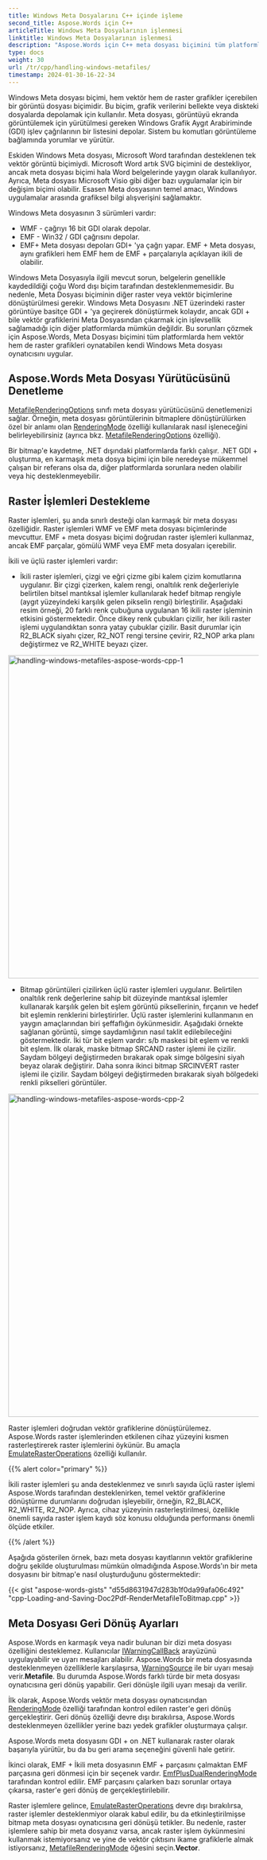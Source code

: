 ```yaml
---
title: Windows Meta Dosyalarını C++ içinde işleme
second_title: Aspose.Words için C++
articleTitle: Windows Meta Dosyalarının işlenmesi
linktitle: Windows Meta Dosyalarının işlenmesi
description: "Aspose.Words için C++ meta dosyası biçimini tüm platformlarda oynatmak için kendi Windows Meta dosyası yürütücüsünü uygular ve temel meta dosyası özelliklerinin işlenmesini destekler ve farklı türde bir meta dosyası yürütücüsüne geri dönüş gerçekleştirebilir."
type: docs
weight: 30
url: /tr/cpp/handling-windows-metafiles/
timestamp: 2024-01-30-16-22-34
---
```


Windows Meta dosyası biçimi, hem vektör hem de raster grafikler içerebilen bir görüntü dosyası biçimidir. Bu biçim, grafik verilerini bellekte veya diskteki dosyalarda depolamak için kullanılır. Meta dosyası, görüntüyü ekranda görüntülemek için yürütülmesi gereken Windows Grafik Aygıt Arabiriminde (GDI) işlev çağrılarının bir listesini depolar. Sistem bu komutları görüntüleme bağlamında yorumlar ve yürütür.

Eskiden Windows Meta dosyası, Microsoft Word tarafından desteklenen tek vektör görüntü biçimiydi. Microsoft Word artık SVG biçimini de destekliyor, ancak meta dosyası biçimi hala Word belgelerinde yaygın olarak kullanılıyor. Ayrıca, Meta dosyası Microsoft Visio gibi diğer bazı uygulamalar için bir değişim biçimi olabilir. Esasen Meta dosyasının temel amacı, Windows uygulamalar arasında grafiksel bilgi alışverişini sağlamaktır.

Windows Meta dosyasının 3 sürümleri vardır:

- WMF - çağrıyı 16 bit GDI olarak depolar.
- EMF - Win32 / GDI çağrısını depolar.
- EMF+ Meta dosyası depoları GDI+ 'ya çağrı yapar. EMF + Meta dosyası, aynı grafikleri hem EMF hem de EMF + parçalarıyla açıklayan ikili de olabilir.

Windows Meta Dosyasıyla ilgili mevcut sorun, belgelerin genellikle kaydedildiği çoğu Word dışı biçim tarafından desteklenmemesidir. Bu nedenle, Meta Dosyası biçiminin diğer raster veya vektör biçimlerine dönüştürülmesi gerekir. Windows Meta Dosyasını .NET üzerindeki raster görüntüye basitçe GDI + 'ya geçirerek dönüştürmek kolaydır, ancak GDI + bile vektör grafiklerini Meta Dosyasından çıkarmak için işlevsellik sağlamadığı için diğer platformlarda mümkün değildir. Bu sorunları çözmek için Aspose.Words, Meta Dosyası biçimini tüm platformlarda hem vektör hem de raster grafikleri oynatabilen kendi Windows Meta dosyası oynatıcısını uygular.

## Aspose.Words Meta Dosyası Yürütücüsünü Denetleme

[MetafileRenderingOptions](https://reference.aspose.com/words/cpp/aspose.words.saving/metafilerenderingoptions/) sınıfı meta dosyası yürütücüsünü denetlemenizi sağlar. Örneğin, meta dosyası görüntülerinin bitmaplere dönüştürülürken özel bir anlamı olan [RenderingMode](https://reference.aspose.com/words/cpp/aspose.words.saving/metafilerenderingoptions/get_renderingmode/) özelliği kullanılarak nasıl işleneceğini belirleyebilirsiniz (ayrıca bkz. [MetafileRenderingOptions](https://reference.aspose.com/words/cpp/aspose.words.saving/metafilerenderingoptions/metafilerenderingoptions/) özelliği).

Bir bitmap'e kaydetme, .NET dışındaki platformlarda farklı çalışır. .NET GDI + oluşturma, en karmaşık meta dosya biçimi için bile neredeyse mükemmel çalışan bir referans olsa da, diğer platformlarda sorunlara neden olabilir veya hiç desteklenmeyebilir.

## Raster İşlemleri Destekleme

Raster işlemleri, şu anda sınırlı desteği olan karmaşık bir meta dosyası özelliğidir. Raster işlemleri WMF ve EMF meta dosyası biçimlerinde mevcuttur. EMF + meta dosyası biçimi doğrudan raster işlemleri kullanmaz, ancak EMF parçalar, gömülü WMF veya EMF meta dosyaları içerebilir.

İkili ve üçlü raster işlemleri vardır:

- İkili raster işlemleri, çizgi ve eğri çizme gibi kalem çizim komutlarına uygulanır. Bir çizgi çizerken, kalem rengi, onaltılık renk değerleriyle belirtilen bitsel mantıksal işlemler kullanılarak hedef bitmap rengiyle (aygıt yüzeyindeki karşılık gelen pikselin rengi) birleştirilir. Aşağıdaki resim örneği, 20 farklı renk çubuğuna uygulanan 16 ikili raster işleminin etkisini göstermektedir. Önce dikey renk çubukları çizilir, her ikili raster işlemi uygulandıktan sonra yatay çubuklar çizilir. Basit durumlar için R2_BLACK siyahı çizer, R2_NOT rengi tersine çevirir, R2_NOP arka planı değiştirmez ve R2_WHITE beyazı çizer.

<img src="handling-windows-metafiles-1.png" alt="handling-windows-metafiles-aspose-words-cpp-1" style="width:650px"/>

- Bitmap görüntüleri çizilirken üçlü raster işlemleri uygulanır. Belirtilen onaltılık renk değerlerine sahip bit düzeyinde mantıksal işlemler kullanarak karşılık gelen bit eşlem görüntü piksellerinin, fırçanın ve hedef bit eşlemin renklerini birleştirirler. Üçlü raster işlemlerini kullanmanın en yaygın amaçlarından biri şeffaflığın öykünmesidir. Aşağıdaki örnekte sağlanan görüntü, simge saydamlığının nasıl taklit edilebileceğini göstermektedir. İki tür bit eşlem vardır: s/b maskesi bit eşlem ve renkli bit eşlem. İlk olarak, maske bitmap SRCAND raster işlemi ile çizilir. Saydam bölgeyi değiştirmeden bırakarak opak simge bölgesini siyah beyaz olarak değiştirir. Daha sonra ikinci bitmap SRCINVERT raster işlemi ile çizilir. Saydam bölgeyi değiştirmeden bırakarak siyah bölgedeki renkli pikselleri görüntüler.

<img src="handling-windows-metafiles-2.png" alt="handling-windows-metafiles-aspose-words-cpp-2" style="width:650px"/>

Raster işlemleri doğrudan vektör grafiklerine dönüştürülemez. Aspose.Words raster işlemlerinden etkilenen cihaz yüzeyini kısmen rasterleştirerek raster işlemlerini öykünür. Bu amaçla [EmulateRasterOperations](https://reference.aspose.com/words/cpp/aspose.words.saving/metafilerenderingoptions/get_emulaterasteroperations/) özelliği kullanılır.

{{% alert color="primary" %}}

İkili raster işlemleri şu anda desteklenmez ve sınırlı sayıda üçlü raster işlemi Aspose.Words tarafından desteklenirken, temel vektör grafiklerine dönüştürme durumlarını doğrudan işleyebilir, örneğin, R2_BLACK, R2_WHITE, R2_NOP. Ayrıca, cihaz yüzeyinin rasterleştirilmesi, özellikle önemli sayıda raster işlem kaydı söz konusu olduğunda performansı önemli ölçüde etkiler.

{{% /alert %}}

Aşağıda gösterilen örnek, bazı meta dosyası kayıtlarının vektör grafiklerine doğru şekilde oluşturulması mümkün olmadığında Aspose.Words'ın bir meta dosyasını bir bitmap'e nasıl oluşturduğunu göstermektedir:

{{< gist "aspose-words-gists" "d55d8631947d283b1f0da99afa06c492" "cpp-Loading-and-Saving-Doc2Pdf-RenderMetafileToBitmap.cpp" >}}

## Meta Dosyası Geri Dönüş Ayarları

Aspose.Words en karmaşık veya nadir bulunan bir dizi meta dosyası özelliğini desteklemez. Kullanıcılar [IWarningCallBack](https://reference.aspose.com/words/cpp/aspose.words/iwarningcallback/) arayüzünü uygulayabilir ve uyarı mesajları alabilir. Aspose.Words bir meta dosyasında desteklenmeyen özelliklerle karşılaşırsa, [WarningSource](https://reference.aspose.com/words/cpp/aspose.words/warninginfo/get_source/) ile bir uyarı mesajı verir.**Metafile**. Bu durumda Aspose.Words farklı türde bir meta dosyası oynatıcısına geri dönüş yapabilir. Geri dönüşle ilgili uyarı mesajı da verilir.

İlk olarak, Aspose.Words vektör meta dosyası oynatıcısından [RenderingMode](https://reference.aspose.com/words/cpp/aspose.words.saving/metafilerenderingoptions/get_renderingmode/) özelliği tarafından kontrol edilen raster'e geri dönüş gerçekleştirir. Geri dönüş özelliği devre dışı bırakılırsa, Aspose.Words desteklenmeyen özellikler yerine bazı yedek grafikler oluşturmaya çalışır.

Aspose.Words meta dosyasını GDI + on .NET kullanarak raster olarak başarıyla yürütür, bu da bu geri arama seçeneğini güvenli hale getirir.

İkinci olarak, EMF + İkili meta dosyasının EMF + parçasını çalmaktan EMF parçasına geri dönmesi için bir seçenek vardır. [EmfPlusDualRenderingMode](https://reference.aspose.com/words/cpp/aspose.words.saving/metafilerenderingoptions/get_emfplusdualrenderingmode/) tarafından kontrol edilir. EMF parçasını çalarken bazı sorunlar ortaya çıkarsa, raster'e geri dönüş de gerçekleştirilebilir.

Raster işlemlere gelince, [EmulateRasterOperations](https://reference.aspose.com/words/cpp/aspose.words.saving/metafilerenderingoptions/get_emulaterasteroperations/) devre dışı bırakılırsa, raster işlemler desteklenmiyor olarak kabul edilir, bu da etkinleştirilmişse bitmap meta dosyası oynatıcısına geri dönüşü tetikler. Bu nedenle, raster işlemlere sahip bir meta dosyanız varsa, ancak raster işlem öykünmesini kullanmak istemiyorsanız ve yine de vektör çıktısını ikame grafiklerle almak istiyorsanız, [MetafileRenderingMode](https://reference.aspose.com/words/cpp/aspose.words.saving/metafilerenderingoptions/get_renderingmode/) öğesini seçin.**Vector**.
